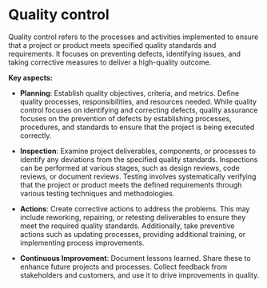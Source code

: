 # Quality control

Quality control refers to the processes and activities implemented to ensure that a project or product meets specified quality standards and requirements. It focuses on preventing defects, identifying issues, and taking corrective measures to deliver a high-quality outcome.

**Key aspects:**

* **Planning**: Establish quality objectives, criteria, and metrics. Define quality processes, responsibilities, and resources needed. While quality control focuses on identifying and correcting defects, quality assurance focuses on the prevention of defects by establishing processes, procedures, and standards to ensure that the project is being executed correctly.

* **Inspection**: Examine project deliverables, components, or processes to identify any deviations from the specified quality standards. Inspections can be performed at various stages, such as design reviews, code reviews, or document reviews. Testing involves systematically verifying that the project or product meets the defined requirements through various testing techniques and methodologies.

* **Actions**: Create corrective actions to address the problems. This may include reworking, repairing, or retesting deliverables to ensure they meet the required quality standards. Additionally, take preventive actions such as updating processes, providing additional training, or implementing process improvements.

* **Continuous Improvement**: Document lessons learned. Share these to enhance future projects and processes. Collect feedback from stakeholders and customers, and use it to drive improvements in quality.